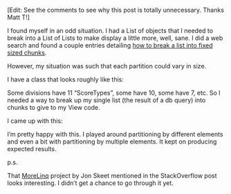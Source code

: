 ﻿[Edit: See the comments to see why this post is totally unnecessary. Thanks Matt T!]

I found myself in an odd situation. I had a List of objects that I needed to break into a List of Lists to make display a little more, well, sane. I did a web search and found a couple entries detailing [how to break a list into fixed sized chunks][SO].

However, my situation was such that each partition could vary in size.

I have a class that looks roughly like this:

<script src="https://gist.github.com/4237737.js?file=partition-lists-score.cs"></script>

Some divisions have 11 “ScoreTypes”, some have 10, some have 7, etc. So I needed a way to break up my single list (the result of a db query) into chunks to give to my View code.

I came up with this:

<script src="https://gist.github.com/4237737.js?file=partition-lists-enumerable.cs"></script>

I’m pretty happy with this. I played around partitioning by different elements and even a bit with partitioning by multiple elements. It kept on producing expected results. 

p.s.

That [MoreLinq] project by Jon Skeet mentioned in the StackOverflow post looks interesting. I didn’t get a chance to go through it yet.

[SO]:http://stackoverflow.com/questions/3773403/linq-partition-list-into-lists-of-8-members
[MoreLinq]:http://code.google.com/p/morelinq/source/browse/#svn/trunk/MoreLinq